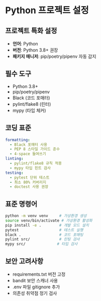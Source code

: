 # Python 프로젝트 설정

## 프로젝트 특화 설정
- **언어**: Python
- **버전**: Python 3.8+ 권장
- **패키지 매니저**: pip/poetry/pipenv 자동 감지

## 필수 도구
- Python 3.8+
- pip/poetry/pipenv
- Black (코드 포매터)
- pylint/flake8 (린터)
- mypy (타입 체커)

## 코딩 표준
```yaml
formatting:
  - Black 포매터 사용
  - PEP 8 스타일 가이드 준수
  - 4-space 들여쓰기
linting:
  - pylint/flake8 규칙 적용
  - mypy 타입 힌트 검사
testing:
  - pytest 단위 테스트
  - 최소 80% 커버리지
  - doctest 사용 권장
```

## 표준 명령어
```bash
python -m venv venv     # 가상환경 생성
source venv/bin/activate # 가상환경 활성화
pip install -e .        # 개발 모드 설치
pytest                  # 테스트 실행
black .                 # 코드 포매팅
pylint src/             # 린팅 검사
mypy src/              # 타입 검사
```

## 보안 고려사항
- requirements.txt 버전 고정
- bandit 보안 스캐너 사용
- .env 파일 gitignore 추가
- 의존성 취약점 정기 검사